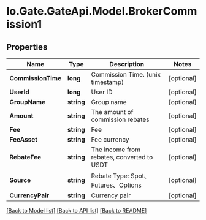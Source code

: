 
# Io.Gate.GateApi.Model.BrokerCommission1

## Properties

Name | Type | Description | Notes
------------ | ------------- | ------------- | -------------
**CommissionTime** | **long** | Commission Time. (unix timestamp) | [optional] 
**UserId** | **long** | User ID | [optional] 
**GroupName** | **string** | Group name | [optional] 
**Amount** | **string** | The amount of commission rebates | [optional] 
**Fee** | **string** | Fee | [optional] 
**FeeAsset** | **string** | Fee currency | [optional] 
**RebateFee** | **string** | The income from rebates, converted to USDT | [optional] 
**Source** | **string** | Rebate Type: Spot、Futures、Options | [optional] 
**CurrencyPair** | **string** | Currency pair | [optional] 

[[Back to Model list]](../README.md#documentation-for-models)
[[Back to API list]](../README.md#documentation-for-api-endpoints)
[[Back to README]](../README.md)
